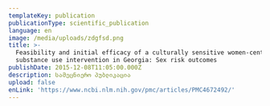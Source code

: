 ```yaml
---
templateKey: publication
publicationType: scientific_publication
language: en
image: /media/uploads/zdgfsd.png
title: >-
  Feasibility and initial efficacy of a culturally sensitive women-centered
  substance use intervention in Georgia: Sex risk outcomes
publishDate: 2015-12-08T11:05:00.000Z
description: სამეცნიერო პუბლიკაცია
upload: false
enLink: 'https://www.ncbi.nlm.nih.gov/pmc/articles/PMC4672492/'
---
```


